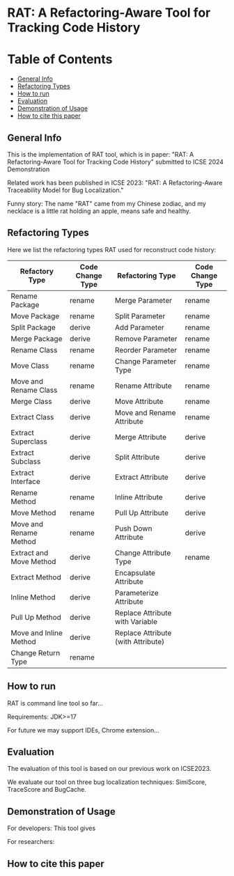 # RAT: A Refactoring-Aware Tool for Tracking Code History

# Table of Contents

* [General Info](#1)
* [Refactoring Types](#2)
* [How to run](#3)
* [Evaluation](#4)
* [Demonstration of Usage](#5)
* [How to cite this paper](#6)


<h2 id="1"> General Info</h2>
This is the implementation of RAT tool, which is in paper: "RAT: A Refactoring-Aware Tool for Tracking Code History" submitted to ICSE 2024 Demonstration

Related work has been published in ICSE 2023: "RAT: A Refactoring-Aware Traceability Model for Bug Localization."

Funny story: The name "RAT" came from my Chinese zodiac, and my necklace is a little rat holding an apple, means safe and healthy.

<h2 id="2"> Refactoring Types </h2>

Here we list the refactoring types RAT used for reconstruct code history:

| Refactory Type   | Code Change Type  | Refactoring Type | Code Change Type |
| ---------------- | ----------------- | ---------------- | ---------------- |
| Rename Package  | rename             | Merge Parameter  | rename           |
| Move Package    | rename             | Split Parameter  | rename           |
| Split Package   | derive             | Add Parameter    | rename           |
| Merge Package   | derive             | Remove Parameter | rename           |
| Rename Class    | rename             | Reorder Parameter| rename           |
| Move Class      | rename             | Change Parameter Type | rename      |
| Move and Rename Class| rename        | Rename Attribute | rename           |
| Merge Class     | derive             | Move Attribute   | rename           |
| Extract Class   | derive             | Move and Rename Attribute| rename   |
| Extract Superclass| derive           | Merge Attribute  | derive           |
| Extract Subclass | derive            | Split Attribute  | derive           |
| Extract Interface| derive            | Extract Attribute| derive           |
| Rename Method   | rename             | Inline Attribute | derive           |
| Move Method     | rename             | Pull Up Attribute| derive           |
| Move and Rename Method| rename       | Push Down Attribute| derive         |
| Extract and Move Method | derive     | Change Attribute Type| rename       |
| Extract Method  | derive             | Encapsulate Attribute|             
| Inline Method   | derive             | Parameterize Attribute|
| Pull Up Method  | derive             | Replace Attribute with Variable|
| Move and Inline Method| derive       | Replace Attribute (with Attribute)|
| Change Return Type| rename           |


<h2 id="3"> How to run </h2>
RAT is command line tool so far... 

Requirements: JDK>=17

For future we may support IDEs, Chrome extension...



<h2 id="4"> Evaluation </h2>
The evaluation of this tool is based on our previous work on ICSE2023.

We evaluate our tool on three bug localization techniques: SimiScore, TraceScore and BugCache.


<h2 id="5"> Demonstration of Usage</h2>

For developers: This tool gives 

For researchers:
<h2 id="6"> How to cite this paper</h2>
